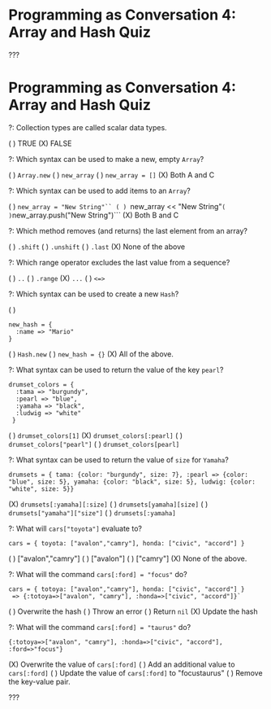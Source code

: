 # Programming as Conversation 4: Array and Hash Quiz

???

# Programming as Conversation 4: Array and Hash Quiz

?: Collection types are called scalar data types.

( ) TRUE
(X) FALSE

?: Which syntax can be used to make a new, empty `Array`?

( ) ```Array.new```
( ) ```new_array```
( ) ```new_array = []```
(X) Both A and C

?: Which syntax can be used to add items to an `Array`?

( ) ```new_array = "New String"``
( ) ```new_array << "New String"```
( ) ```new_array.push("New String")```
(X) Both B and C

?: Which method removes (and returns) the last element from an array?

( ) `.shift`
( ) `.unshift`
( ) `.last`
(X) None of the above

?: Which range operator excludes the last value from a sequence?

( ) `..`
( ) `.range`
(X) `...`
( ) `<=>`

?: Which syntax can be used to create a new `Hash`?

( ) 
```
new_hash = {
  :name => "Mario"
}
```
( ) ```Hash.new```
( ) ```new_hash = {}```
(X) All of the above.

?: What syntax can be used to return the value of the key `pearl`?

```
drumset_colors = {
  :tama => "burgundy",
  :pearl => "blue",
  :yamaha => "black",
  :ludwig => "white"
 }
```

( ) ```drumset_colors[1]```
(X) ```drumset_colors[:pearl]```
( ) ```drumset_colors["pearl"]```
( ) ```drumset_colors[pearl]```

?: What syntax can be used to return the value of `size` for `Yamaha`?

```
drumsets = { tama: {color: "burgundy", size: 7}, :pearl => {color: "blue", size: 5}, yamaha: {color: "black", size: 5}, ludwig: {color: "white", size: 5}}
```

(X) ```drumsets[:yamaha][:size]```
( ) ```drumsets[yamaha][size]```
( ) ```drumsets["yamaha"]["size"]```
( ) ```drumsets[:yamaha]```

?: What will `cars["toyota"]` evaluate to?

```
cars = { toyota: ["avalon","camry"], honda: ["civic", "accord"] }
```

( ) ["avalon","camry"]
( ) ["avalon"]
( ) ["camry"]
(X) None of the above.

?: What will the command `cars[:ford] = "focus"` do?

```
cars = { totoya: ["avalon","camry"], honda: ["civic", "accord"] }
 => {:totoya=>["avalon", "camry"], :honda=>["civic", "accord"]}`
```

( ) Overwrite the hash
( ) Throw an error
( ) Return `nil`
(X) Update the hash

?: What will the command `cars[:ford] = "taurus"` do?

```
{:totoya=>["avalon", "camry"], :honda=>["civic", "accord"], :ford=>"focus"}
```

(X) Overwrite the value of `cars[:ford]`
( ) Add an additional value to `cars[:ford]`
( ) Update the value of `cars[:ford]` to "focustaurus"
( ) Remove the key-value pair.

???
